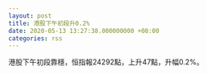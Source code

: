 ```yaml
---
layout: post
title: 港股下午初段升0.2%
date: 2020-05-13 13:27:38.000000000 +08:00
categories: rss
---
```


港股下午初段靠穩，恒指報24292點，上升47點，升幅0.2%。
